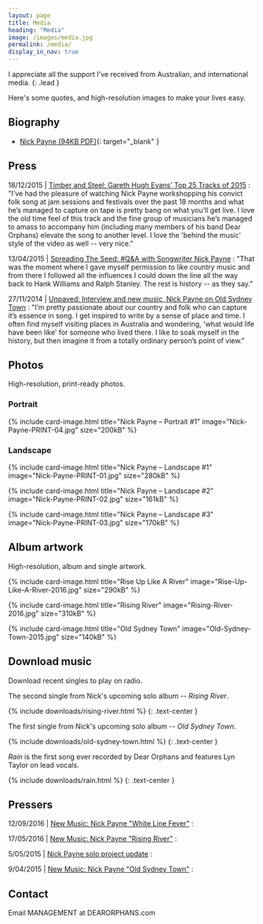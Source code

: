 ```yaml
---
layout: page
title: Media
heading: "Media"
image: /images/media.jpg
permalink: /media/
display_in_nav: true
---
```


I appreciate all the support I've received from Australian, and international media.
{: .lead }

Here's some quotes, and high-resolution images to make your lives easy.

## Biography

- [Nick Payne (94KB PDF)](/files/Nick-Payne-BIO.pdf){: target="_blank" }

## Press

18/12/2015 | [Timber and Steel: Gareth Hugh Evans’ Top 25 Tracks of 2015](https://timberandsteel.wordpress.com/2015/12/18/gareth-hugh-evans-top-25-tracks-of-2015/)
: "I’ve had the pleasure of watching Nick Payne workshopping his convict folk song at jam sessions and festivals over the past 18 months and what he’s managed to capture on tape is pretty bang on what you’ll get live. I love the old time feel of this track and the fine group of musicians he’s managed to amass to accompany him (including many members of his band Dear Orphans) elevate the song to another level. I love the 'behind the music' style of the video as well -- very nice."

13/04/2015 | [Spreading The Seed: #Q&amp;A with Songwriter Nick Payne](http://www.spreadingtheseed.com/post/116282706894/q-a-with-songwriter-nick-payne)
: "That was the moment where I gave myself permission to like country music and from there I followed all the influences I could down the line all the way back to Hank Williams and Ralph Stanley. The rest is history -- as they say."

27/11/2014 | [Unpaved: Interview and new music, Nick Payne on Old Sydney Town](http://unpaved.com.au/interview-and-new-music-nick-payne-on-old-sydney-town)
: "I’m pretty passionate about our country and folk who can capture it’s essence in song. I get inspired to write by a sense of place and time. I often find myself visiting places in Australia and wondering, 'what would life have been like' for someone who lived there. I like to soak myself in the history, but then imagine it from a totally ordinary person’s point of view."

## Photos

High-resolution, print-ready photos.

### Portrait

{% include card-image.html 
    title="Nick Payne &ndash; Portrait #1"
    image="Nick-Payne-PRINT-04.jpg"
    size="200kB"
%}

### Landscape

{% include card-image.html 
    title="Nick Payne &ndash; Landscape #1"
    image="Nick-Payne-PRINT-01.jpg"
    size="280kB"
%}

{% include card-image.html 
    title="Nick Payne &ndash; Landscape #2"
    image="Nick-Payne-PRINT-02.jpg"
    size="161kB"
%}

{% include card-image.html 
    title="Nick Payne &ndash; Landscape #3"
    image="Nick-Payne-PRINT-03.jpg"
    size="170kB"
%}

## Album artwork

High-resolution, album and single artwork.

{% include card-image.html 
    title="Rise Up Like A River"
    image="Rise-Up-Like-A-River-2016.jpg"
    size="290kB"
%}

{% include card-image.html 
    title="Rising River"
    image="Rising-River-2016.jpg"
    size="310kB"
%}


{% include card-image.html 
    title="Old Sydney Town"
    image="Old-Sydney-Town-2015.jpg"
    size="140kB"
%}

## Download music

Download recent singles to play on radio.

The second single from Nick's upcoming solo album -- *Rising River*.

{% include downloads/rising-river.html %}
{: .text-center }

The first single from Nick's upcoming solo album -- *Old Sydney Town*.

{% include downloads/old-sydney-town.html %}
{: .text-center }

*Rain* is the first song ever recorded by Dear Orphans and features Lyn Taylor on lead vocals.

{% include downloads/rain.html %}
{: .text-center }

## Pressers

12/09/2016 | [New Music: Nick Payne "White Line Fever"](http://kriskatpublicity.com.au/new-music-white-line-fever-nick-payne/)
: 

17/05/2016 | [New Music: Nick Payne "Rising River"](http://kriskatpublicity.com.au/nick-payne-2/)
: 

5/05/2015 | [Nick Payne solo project update](http://kriskatpublicity.com.au/nick-payne-solo-project-update/)
: 

9/04/2015 | [New Music: Nick Payne "Old Sydney Town"](http://kriskatpublicity.com.au/new-music-nick-payne-old-sydney-town/)
: 

## Contact

Email MANAGEMENT at DEARORPHANS.com
